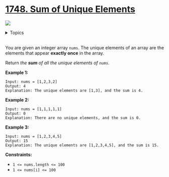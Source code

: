 # [1748. Sum of Unique Elements](https://leetcode-cn.com/problems/sum-of-unique-elements/)

![](https://img.shields.io/badge/Difficulty-Easy-green.svg) 
<details>
<summary>Topics</summary>

* [`Array`](https://leetcode.com/tag/array/)
* [`Hash Table`](https://leetcode.com/tag/hash-table/)

</details>
<br />

You are given an integer array `nums`. The unique elements of an array are the elements that appear **exactly once** in the array.

Return *the **sum** of all the unique elements of `nums`*.

**Example 1:**

```
Input: nums = [1,2,3,2]
Output: 4
Explanation: The unique elements are [1,3], and the sum is 4.
```

**Example 2:**

```
Input: nums = [1,1,1,1,1]
Output: 0
Explanation: There are no unique elements, and the sum is 0.
```

**Example 3:**

```
Input: nums = [1,2,3,4,5]
Output: 15
Explanation: The unique elements are [1,2,3,4,5], and the sum is 15.
```

**Constraints:**

 + `1 <= nums.length <= 100`
 + `1 <= nums[i] <= 100`
